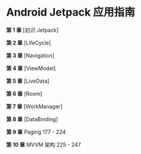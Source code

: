 # Android Jetpack 应用指南

**第 1 章** [初识 Jetpack]

**第 2 章** [LifeCycle]

**第 3 章** [Navigation]

**第 4 章** [ViewModel]

**第 5 章** [LiveData]

**第 6 章** [Room]

**第 7 章** [WorkManager]

**第 8 章** [DataBinding]

**第 9 章** Paging 177 - 224

**第 10 章** MVVM 架构 225 - 247












